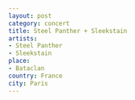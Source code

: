 ```yaml
---
layout: post
category: concert
title: Steel Panther + Sleekstain
artists: 
- Steel Panther
- Sleekstain
place: 
- Bataclan
country: France
city: Paris
---
```


